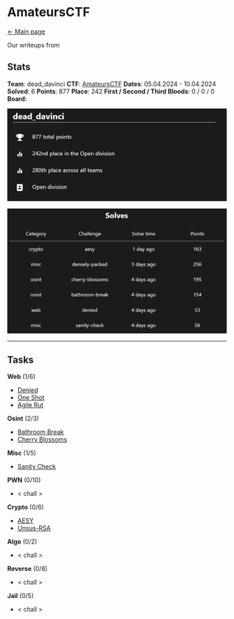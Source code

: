 # AmateursCTF

[<- Main page](../../)

Our writeups from 
## Stats

**Team**:  dead_davinci
**CTF**: [AmateursCTF](https://ctftime.org/event/2226)
**Dates**: 05.04.2024 - 10.04.2024
**Solved**: 6
**Points**: 877
**Place**: 242
**First / Second / Third Bloods**: 0 / 0 / 0
**Board:**

![](assets/Pasted%20image%2020240410153028.png)

![](assets/Pasted%20image%2020240410153038.png)

---
## Tasks

**Web** (1/6)
- [Denied](web/denied/readme.md)
- [One Shot](web/one-shot/readme.md)
- [Agile Rut](web/agile-rut/readme.md)

**Osint** (2/3)
- [Bathroom Break](osint/bathroom-break/readme.md)
- [Cherry Blossoms](osint/cherry-blossoms/readme.md)

**Misc** (1/5)
- [Sanity Check](misc/sanity-check/readme.md)

**PWN** (0/10)
- < chall >

**Crypto** (0/6)
- [AESY](web/aesy/readme.md)
- [Unsus-RSA](crypto/unsus-rsa/readme.md)

**Algo** (0/2)
- < chall >

**Reverse** (0/8)
- < chall >

**Jail** (0/5)
- < chall >



